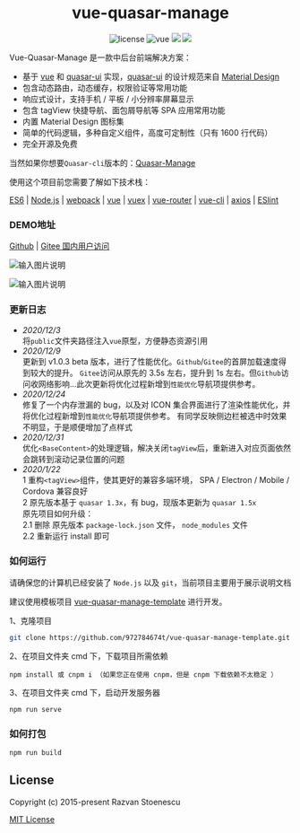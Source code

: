 <div align="center">
  <h1>vue-quasar-manage</h1>
</div>
<p align="center">
    <img src="https://img.shields.io/github/license/mashape/apistatus.svg" alt="license">
    <img src="https://img.shields.io/badge/vue-2.6.12-brightgreen.svg" alt="vue">
  <img src="https://img.shields.io/npm/v/quasar.svg?label=quasar">  <img src="https://img.shields.io/npm/v/%40quasar/extras.svg?label=@quasar/extras"> 
</p>

Vue-Quasar-Manage 是一款中后台前端解决方案：
- 基于 [vue](https://cn.vuejs.org/) 和 [quasar-ui](http://www.quasarchs.com/) 实现，[quasar-ui](http://www.quasarchs.com/) 的设计规范来自 [Material Design](https://material.io/)
- 包含动态路由，动态缓存，权限验证等常用功能
- 响应式设计，支持手机 / 平板 / 小分辨率屏幕显示
- 包含 tagView 快捷导航、面包屑导航等 SPA 应用常用功能
- 内置 Material Design 图标集
- 简单的代码逻辑，多种自定义组件，高度可定制性（只有 1600 行代码）
- 完全开源及免费

当然如果你想要```Quasar-cli```版本的：[Quasar-Manage](https://github.com/972784674t/Quasar-Manage)

使用这个项目前您需要了解如下技术栈：

[ES6](https://es6.ruanyifeng.com/) | [Node.js](https://nodejs.org/en/) | [webpack](https://www.webpackjs.com/) | [vue](https://cn.vuejs.org/) | [vuex](https://vuex.vuejs.org/zh/) | [vue-router](https://router.vuejs.org/zh/) | [vue-cli](https://cli.vuejs.org/zh/) | [axios](http://www.axios-js.com/) | [ESlint](https://eslint.bootcss.com/)
### DEMO地址

[Github](https://972784674t.github.io/vue-quasar-manage/) | [Gitee 国内用户访问](http://incimo.gitee.io/vue-quasar-manage)

![输入图片说明](https://images.gitee.com/uploads/images/2020/1121/001642_63a6fa66_5663937.png "home.png")

![输入图片说明](https://images.gitee.com/uploads/images/2020/1120/235645_43a6f8ea_5663937.png "屏幕截图.png")

### 更新日志
- *2020/12/3*    
将```public```文件夹路径注入```vue```原型，方便静态资源引用
- *2020/12/9*    
更新到 v1.0.3 beta 版本，进行了性能优化。```Github```/```Gitee```的首屏加载速度得到较大的提升。 ```Gitee```访问从原先的 3.5s 左右，提升到 1s 左右。但```Github```访问收网络影响...此次更新将优化过程新增到```性能优化```导航项提供参考。
- *2020/12/24*    
修复了一个内存泄漏的 bug，以及对 ICON 集合界面进行了渲染性能优化，并将优化过程新增到```性能优化```导航项提供参考。
有同学反映侧边栏被选中时效果不明显，于是顺便增加了点样式
- *2020/12/31*  
优化```<BaseContent>```的处理逻辑，解决关闭```tagView```后，重新进入对应页面依然会跳转到滚动记录位置的问题
- *2020/1/22*  
1 重构```<tagView>```组件，使其更好的兼容多端环境， SPA / Electron / Mobile / Cordova 兼容良好  
2 原先版本基于 ```quasar 1.3x```，有 bug，现版本更新为 ```quasar 1.5x```    
原先项目如何升级：  
2.1 删除 原先版本 ```package-lock.json``` 文件， ```node_modules``` 文件  
2.2 重新运行 install 即可

### 如何运行
请确保您的计算机已经安装了 ```Node.js``` 以及 ```git```，当前项目主要用于展示说明文档

建议使用模板项目 [vue-quasar-manage-template](https://github.com/972784674t/vue-quasar-manage-template)  进行开发。


1、克隆项目
```sh
git clone https://github.com/972784674t/vue-quasar-manage-template.git
```
2、在项目文件夹 cmd 下，下载项目所需依赖
```npm
npm install 或 cnpm i （如果您正在使用 cnpm，但是 cnpm 下载依赖不太稳定 ）
```
3、在项目文件夹 cmd 下，启动开发服务器
```npm
npm run serve
```
### 如何打包
```npm
npm run build
```

## License

Copyright (c) 2015-present Razvan Stoenescu

[MIT License](http://en.wikipedia.org/wiki/MIT_License)
